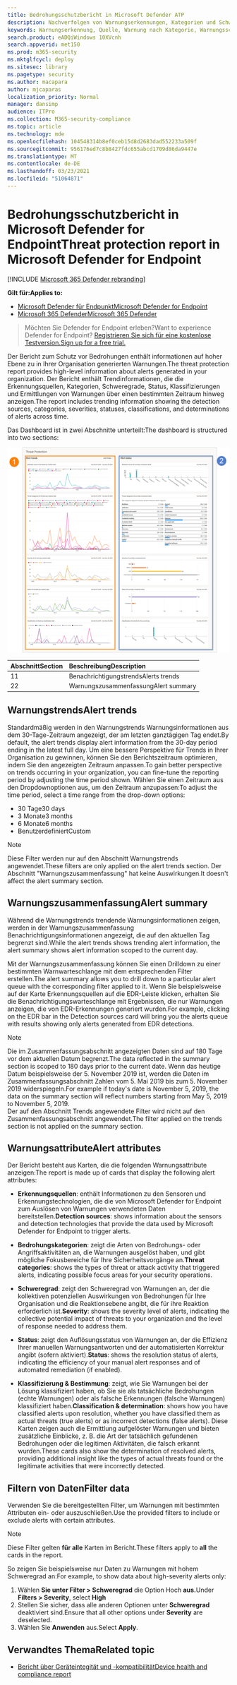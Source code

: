 ```yaml
---
title: Bedrohungsschutzbericht in Microsoft Defender ATP
description: Nachverfolgen von Warnungserkennungen, Kategorien und Schweregrad mithilfe des Bedrohungsschutzberichts
keywords: Warnungserkennung, Quelle, Warnung nach Kategorie, Warnungsschweregrad, Warnungsklassifizierung, Ermittlung
search.product: eADQiWindows 10XVcnh
search.appverid: met150
ms.prod: m365-security
ms.mktglfcycl: deploy
ms.sitesec: library
ms.pagetype: security
ms.author: macapara
author: mjcaparas
localization_priority: Normal
manager: dansimp
audience: ITPro
ms.collection: M365-security-compliance
ms.topic: article
ms.technology: mde
ms.openlocfilehash: 104548314b8ef0ceb15d8d2683dad552233a509f
ms.sourcegitcommit: 956176ed7c8b8427fdc655abcd1709d86da9447e
ms.translationtype: MT
ms.contentlocale: de-DE
ms.lasthandoff: 03/23/2021
ms.locfileid: "51064871"
---
```

# <a name="threat-protection-report-in-microsoft-defender-for-endpoint"></a><span data-ttu-id="2efe1-104">Bedrohungsschutzbericht in Microsoft Defender for Endpoint</span><span class="sxs-lookup"><span data-stu-id="2efe1-104">Threat protection report in Microsoft Defender for Endpoint</span></span>

[!INCLUDE [Microsoft 365 Defender rebranding](../../includes/microsoft-defender.md)]


<span data-ttu-id="2efe1-105">**Gilt für:**</span><span class="sxs-lookup"><span data-stu-id="2efe1-105">**Applies to:**</span></span>
- [<span data-ttu-id="2efe1-106">Microsoft Defender für Endpunkt</span><span class="sxs-lookup"><span data-stu-id="2efe1-106">Microsoft Defender for Endpoint</span></span>](https://go.microsoft.com/fwlink/p/?linkid=2146631)
- [<span data-ttu-id="2efe1-107">Microsoft 365 Defender</span><span class="sxs-lookup"><span data-stu-id="2efe1-107">Microsoft 365 Defender</span></span>](https://go.microsoft.com/fwlink/?linkid=2118804)


> <span data-ttu-id="2efe1-108">Möchten Sie Defender for Endpoint erleben?</span><span class="sxs-lookup"><span data-stu-id="2efe1-108">Want to experience Defender for Endpoint?</span></span> [<span data-ttu-id="2efe1-109">Registrieren Sie sich für eine kostenlose Testversion.</span><span class="sxs-lookup"><span data-stu-id="2efe1-109">Sign up for a free trial.</span></span>](https://www.microsoft.com/microsoft-365/windows/microsoft-defender-atp?ocid=docs-wdatp-pullalerts-abovefoldlink) 

<span data-ttu-id="2efe1-110">Der Bericht zum Schutz vor Bedrohungen enthält informationen auf hoher Ebene zu in Ihrer Organisation generierten Warnungen.</span><span class="sxs-lookup"><span data-stu-id="2efe1-110">The threat protection report provides high-level information about alerts generated in your organization.</span></span> <span data-ttu-id="2efe1-111">Der Bericht enthält Trendinformationen, die die Erkennungsquellen, Kategorien, Schweregrade, Status, Klassifizierungen und Ermittlungen von Warnungen über einen bestimmten Zeitraum hinweg anzeigen.</span><span class="sxs-lookup"><span data-stu-id="2efe1-111">The report includes trending information showing the detection sources, categories, severities, statuses, classifications, and determinations of alerts across time.</span></span>

<span data-ttu-id="2efe1-112">Das Dashboard ist in zwei Abschnitte unterteilt:</span><span class="sxs-lookup"><span data-stu-id="2efe1-112">The dashboard is structured into two sections:</span></span>

![Abbildung des Bedrohungsschutzberichts](images/threat-protection-reports.png)

<span data-ttu-id="2efe1-114">Abschnitt</span><span class="sxs-lookup"><span data-stu-id="2efe1-114">Section</span></span> | <span data-ttu-id="2efe1-115">Beschreibung</span><span class="sxs-lookup"><span data-stu-id="2efe1-115">Description</span></span> 
:---|:---
<span data-ttu-id="2efe1-116">1</span><span class="sxs-lookup"><span data-stu-id="2efe1-116">1</span></span> | <span data-ttu-id="2efe1-117">Benachrichtigungstrends</span><span class="sxs-lookup"><span data-stu-id="2efe1-117">Alerts trends</span></span>
<span data-ttu-id="2efe1-118">2</span><span class="sxs-lookup"><span data-stu-id="2efe1-118">2</span></span> | <span data-ttu-id="2efe1-119">Warnungszusammenfassung</span><span class="sxs-lookup"><span data-stu-id="2efe1-119">Alert summary</span></span>

## <a name="alert-trends"></a><span data-ttu-id="2efe1-120">Warnungstrends</span><span class="sxs-lookup"><span data-stu-id="2efe1-120">Alert trends</span></span>
<span data-ttu-id="2efe1-121">Standardmäßig werden in den Warnungstrends Warnungsinformationen aus dem 30-Tage-Zeitraum angezeigt, der am letzten ganztägigen Tag endet.</span><span class="sxs-lookup"><span data-stu-id="2efe1-121">By default, the alert trends display alert information from the 30-day period ending in the latest full day.</span></span> <span data-ttu-id="2efe1-122">Um eine bessere Perspektive für Trends in Ihrer Organisation zu gewinnen, können Sie den Berichtszeitraum optimieren, indem Sie den angezeigten Zeitraum anpassen.</span><span class="sxs-lookup"><span data-stu-id="2efe1-122">To gain better perspective on trends occurring in your organization, you can fine-tune the reporting period by adjusting the time period shown.</span></span> <span data-ttu-id="2efe1-123">Wählen Sie einen Zeitraum aus den Dropdownoptionen aus, um den Zeitraum anzupassen:</span><span class="sxs-lookup"><span data-stu-id="2efe1-123">To adjust the time period, select a time range from the drop-down options:</span></span>

- <span data-ttu-id="2efe1-124">30 Tage</span><span class="sxs-lookup"><span data-stu-id="2efe1-124">30 days</span></span>
- <span data-ttu-id="2efe1-125">3 Monate</span><span class="sxs-lookup"><span data-stu-id="2efe1-125">3 months</span></span>
- <span data-ttu-id="2efe1-126">6 Monate</span><span class="sxs-lookup"><span data-stu-id="2efe1-126">6 months</span></span>
- <span data-ttu-id="2efe1-127">Benutzerdefiniert</span><span class="sxs-lookup"><span data-stu-id="2efe1-127">Custom</span></span>

>[!NOTE]
><span data-ttu-id="2efe1-128">Diese Filter werden nur auf den Abschnitt Warnungstrends angewendet.</span><span class="sxs-lookup"><span data-stu-id="2efe1-128">These filters are only applied on the alert trends section.</span></span> <span data-ttu-id="2efe1-129">Der Abschnitt "Warnungszusammenfassung" hat keine Auswirkungen.</span><span class="sxs-lookup"><span data-stu-id="2efe1-129">It doesn't affect the alert summary section.</span></span>


## <a name="alert-summary"></a><span data-ttu-id="2efe1-130">Warnungszusammenfassung</span><span class="sxs-lookup"><span data-stu-id="2efe1-130">Alert summary</span></span>
<span data-ttu-id="2efe1-131">Während die Warnungstrends trendende Warnungsinformationen zeigen, werden in der Warnungszusammenfassung Benachrichtigungsinformationen angezeigt, die auf den aktuellen Tag begrenzt sind.</span><span class="sxs-lookup"><span data-stu-id="2efe1-131">While the alert trends shows trending alert information, the alert summary shows alert information scoped to the current day.</span></span>

 <span data-ttu-id="2efe1-132">Mit der Warnungszusammenfassung können Sie einen Drilldown zu einer bestimmten Warnwarteschlange mit dem entsprechenden Filter erstellen.</span><span class="sxs-lookup"><span data-stu-id="2efe1-132">The alert summary allows you to drill down to a particular alert queue with the corresponding filter applied to it.</span></span> <span data-ttu-id="2efe1-133">Wenn Sie beispielsweise auf der Karte Erkennungsquellen auf die EDR-Leiste klicken, erhalten Sie die Benachrichtigungswarteschlange mit Ergebnissen, die nur Warnungen anzeigen, die von EDR-Erkennungen generiert wurden.</span><span class="sxs-lookup"><span data-stu-id="2efe1-133">For example, clicking on the EDR bar in the Detection sources card will bring you the alerts queue with results showing only alerts generated from EDR detections.</span></span> 

>[!NOTE]
><span data-ttu-id="2efe1-134">Die im Zusammenfassungsabschnitt angezeigten Daten sind auf 180 Tage vor dem aktuellen Datum begrenzt.</span><span class="sxs-lookup"><span data-stu-id="2efe1-134">The data reflected in the summary section is scoped to 180 days prior to the current date.</span></span> <span data-ttu-id="2efe1-135">Wenn das heutige Datum beispielsweise der 5. November 2019 ist, werden die Daten im Zusammenfassungsabschnitt Zahlen vom 5. Mai 2019 bis zum 5. November 2019 widerspiegeln.</span><span class="sxs-lookup"><span data-stu-id="2efe1-135">For example if today's date is November 5, 2019, the data on the summary section will reflect numbers starting from May 5, 2019 to November 5, 2019.</span></span><br>
> <span data-ttu-id="2efe1-136">Der auf den Abschnitt Trends angewendete Filter wird nicht auf den Zusammenfassungsabschnitt angewendet.</span><span class="sxs-lookup"><span data-stu-id="2efe1-136">The filter applied on the trends section is not applied on the summary section.</span></span> 

## <a name="alert-attributes"></a><span data-ttu-id="2efe1-137">Warnungsattribute</span><span class="sxs-lookup"><span data-stu-id="2efe1-137">Alert attributes</span></span>
<span data-ttu-id="2efe1-138">Der Bericht besteht aus Karten, die die folgenden Warnungsattribute anzeigen:</span><span class="sxs-lookup"><span data-stu-id="2efe1-138">The report is made up of cards that display the following alert attributes:</span></span>

- <span data-ttu-id="2efe1-139">**Erkennungsquellen**: enthält Informationen zu den Sensoren und Erkennungstechnologien, die die von Microsoft Defender for Endpoint zum Auslösen von Warnungen verwendeten Daten bereitstellen.</span><span class="sxs-lookup"><span data-stu-id="2efe1-139">**Detection sources**: shows information about the sensors and detection technologies that provide the data used by Microsoft Defender for Endpoint to trigger alerts.</span></span>

- <span data-ttu-id="2efe1-140">**Bedrohungskategorien**: zeigt die Arten von Bedrohungs- oder Angriffsaktivitäten an, die Warnungen ausgelöst haben, und gibt mögliche Fokusbereiche für Ihre Sicherheitsvorgänge an.</span><span class="sxs-lookup"><span data-stu-id="2efe1-140">**Threat categories**: shows the types of threat or attack activity that triggered alerts, indicating possible focus areas for your security operations.</span></span>

- <span data-ttu-id="2efe1-141">**Schweregrad**: zeigt den Schweregrad von Warnungen an, der die kollektiven potenziellen Auswirkungen von Bedrohungen für Ihre Organisation und die Reaktionsebene angibt, die für ihre Reaktion erforderlich ist.</span><span class="sxs-lookup"><span data-stu-id="2efe1-141">**Severity**: shows the severity level of alerts, indicating the collective potential impact of threats to your organization and the level of response needed to address them.</span></span>

- <span data-ttu-id="2efe1-142">**Status**: zeigt den Auflösungsstatus von Warnungen an, der die Effizienz Ihrer manuellen Warnungsantworten und der automatisierten Korrektur angibt (sofern aktiviert).</span><span class="sxs-lookup"><span data-stu-id="2efe1-142">**Status**: shows the resolution status of alerts, indicating the efficiency of your manual alert responses and of automated remediation (if enabled).</span></span> 

- <span data-ttu-id="2efe1-143">**Klassifizierung & Bestimmung**: zeigt, wie Sie Warnungen bei der Lösung klassifiziert haben, ob Sie sie als tatsächliche Bedrohungen (echte Warnungen) oder als falsche Erkennungen (falsche Warnungen) klassifiziert haben.</span><span class="sxs-lookup"><span data-stu-id="2efe1-143">**Classification & determination**: shows how you have classified alerts upon resolution, whether you have classified them as actual threats (true alerts) or as incorrect detections (false alerts).</span></span> <span data-ttu-id="2efe1-144">Diese Karten zeigen auch die Ermittlung aufgelöster Warnungen und bieten zusätzliche Einblicke, z. B. die Art der tatsächlich gefundenen Bedrohungen oder die legitimen Aktivitäten, die falsch erkannt wurden.</span><span class="sxs-lookup"><span data-stu-id="2efe1-144">These cards also show the determination of resolved alerts, providing additional insight like the types of actual threats found or the legitimate activities that were incorrectly detected.</span></span>


 

## <a name="filter-data"></a><span data-ttu-id="2efe1-145">Filtern von Daten</span><span class="sxs-lookup"><span data-stu-id="2efe1-145">Filter data</span></span>

<span data-ttu-id="2efe1-146">Verwenden Sie die bereitgestellten Filter, um Warnungen mit bestimmten Attributen ein- oder auszuschließen.</span><span class="sxs-lookup"><span data-stu-id="2efe1-146">Use the provided filters to include or exclude alerts with certain attributes.</span></span>

>[!NOTE]
><span data-ttu-id="2efe1-147">Diese Filter gelten **für alle** Karten im Bericht.</span><span class="sxs-lookup"><span data-stu-id="2efe1-147">These filters apply to **all** the cards in the report.</span></span>

<span data-ttu-id="2efe1-148">So zeigen Sie beispielsweise nur Daten zu Warnungen mit hohem Schweregrad an:</span><span class="sxs-lookup"><span data-stu-id="2efe1-148">For example, to show data about high-severity alerts only:</span></span>

1. <span data-ttu-id="2efe1-149">Wählen **Sie unter Filter > Schweregrad** die Option Hoch **aus.**</span><span class="sxs-lookup"><span data-stu-id="2efe1-149">Under **Filters > Severity**, select **High**</span></span>
2. <span data-ttu-id="2efe1-150">Stellen Sie sicher, dass alle anderen Optionen unter **Schweregrad** deaktiviert sind.</span><span class="sxs-lookup"><span data-stu-id="2efe1-150">Ensure that all other options under **Severity** are deselected.</span></span>
3. <span data-ttu-id="2efe1-151">Wählen Sie **Anwenden** aus.</span><span class="sxs-lookup"><span data-stu-id="2efe1-151">Select **Apply**.</span></span> 

## <a name="related-topic"></a><span data-ttu-id="2efe1-152">Verwandtes Thema</span><span class="sxs-lookup"><span data-stu-id="2efe1-152">Related topic</span></span>
- [<span data-ttu-id="2efe1-153">Bericht über Geräteintegität und -kompatibilität</span><span class="sxs-lookup"><span data-stu-id="2efe1-153">Device health and compliance report</span></span>](machine-reports.md)
